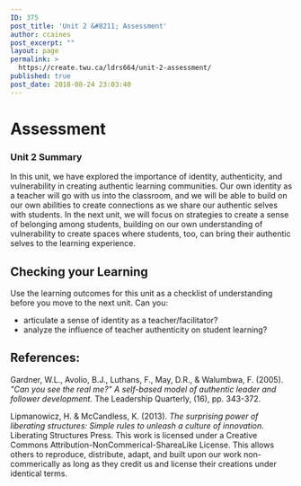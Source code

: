 ```yaml
---
ID: 375
post_title: 'Unit 2 &#8211; Assessment'
author: ccaines
post_excerpt: ""
layout: page
permalink: >
  https://create.twu.ca/ldrs664/unit-2-assessment/
published: true
post_date: 2018-08-24 23:03:40
---
```

# Assessment
### Unit 2 Summary

In this unit, we have explored the importance of identity, authenticity, and vulnerability in creating authentic learning communities. Our own identity as a teacher will go with us into the classroom, and we will be able to build on our own abilities to create connections as we share our authentic selves with students. In the next unit, we will focus on strategies to create a sense of belonging among students, building on our own understanding of vulnerability to create spaces where students, too, can bring their authentic selves to the learning experience.

## Checking your Learning

Use the learning outcomes for this unit as a checklist of understanding before you move to the next unit.  Can you:

- articulate a sense of identity as a teacher/facilitator?
- analyze the influence of teacher authenticity on student learning?

## References:

Gardner, W.L., Avolio, B.J., Luthans, F., May, D.R., &amp; Walumbwa, F. (2005). _&quot;Can you see the real me?&quot; A self-based model of authentic leader and follower development._ The Leadership Quarterly, (16), pp. 343-372.

Lipmanowicz, H. &amp; McCandless, K. (2013). _The surprising power of liberating structures: Simple rules to unleash a culture of innovation._ Liberating Structures Press. This work is licensed under a Creative Commons Attribution-NonCommerical-ShareaLike License. This allows others to reproduce, distribute, adapt, and built upon our work non-commerically as long as they credit us and license their creations under identical terms.